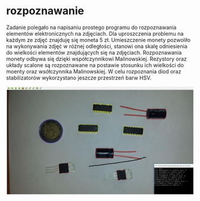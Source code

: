 # rozpoznawanie

Zadanie polegało na napisaniu prostego programu do rozpoznawania elementów elektronicznych na zdjęciach. Dla uproszczenia problemu na każdym ze zdjęć znajduję się moneta 5 zł. Umieszczenie monety pozwoliło na wykonywania zdjęć w różnej odległości, stanowi ona skalę odniesienia do wielkości elementów znajdujących się na zdjęciach.
Rozpoznawania monety odbywa się dzięki współczynnikowi Malinowskiej. Rezystory oraz układy scalone są rozpoznawane na postawie stosunku ich wielkości do moenty oraz wsółczynnika Malinowskiej. W celu rozpoznania diod oraz stabilizatorów wykorzystano jeszcze przestrzeń barw HSV.

![alt text](
        https://github.com/wrobel94/rozpoznawanie/blob/master/1.JPG
      )
